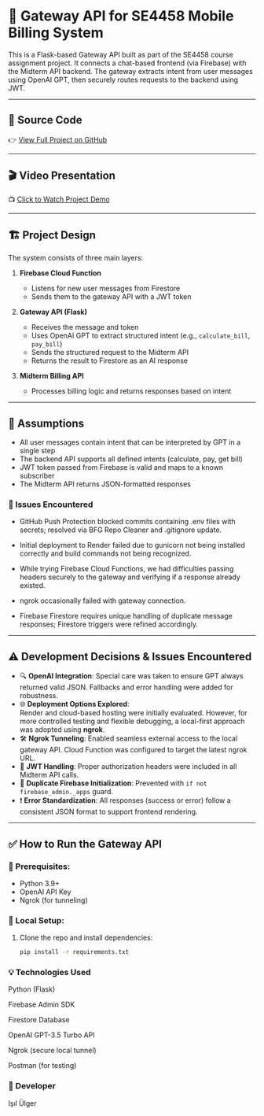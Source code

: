 # 🔌 Gateway API for SE4458 Mobile Billing System

This is a Flask-based Gateway API built as part of the SE4458 course assignment project. It connects a chat-based frontend (via Firebase) with the Midterm API backend. The gateway extracts intent from user messages using OpenAI GPT, then securely routes requests to the backend using JWT.

---

## 📁 Source Code

👉 [View Full Project on GitHub](https://github.com/isilulgerr/se4458-gateway-api)

---

## 🎬 Video Presentation

📺 [Click to Watch Project Demo](https://drive.google.com/drive/folders/19rEQja9tu-O9IlGBLkqARx_J4neUVG7N?usp=drive_link)

---

## 🏗️ Project Design

The system consists of three main layers:

1. **Firebase Cloud Function**  
   - Listens for new user messages from Firestore  
   - Sends them to the gateway API with a JWT token

2. **Gateway API (Flask)**  
   - Receives the message and token  
   - Uses OpenAI GPT to extract structured intent (e.g., `calculate_bill`, `pay_bill`)  
   - Sends the structured request to the Midterm API  
   - Returns the result to Firestore as an AI response

3. **Midterm Billing API**  
   - Processes billing logic and returns responses based on intent

---

## 📌 Assumptions

- All user messages contain intent that can be interpreted by GPT in a single step
- The backend API supports all defined intents (calculate, pay, get bill)
- JWT token passed from Firebase is valid and maps to a known subscriber
- The Midterm API returns JSON-formatted responses

### 🐛 Issues Encountered
- GitHub Push Protection blocked commits containing .env files with secrets; resolved via BFG Repo Cleaner and .gitignore update.

- Initial deployment to Render failed due to gunicorn not being installed correctly and build commands not being recognized.

- While trying Firebase Cloud Functions, we had difficulties passing headers securely to the gateway and verifying if a response already existed.

- ngrok occasionally failed with gateway connection.

- Firebase Firestore requires unique handling of duplicate message responses; Firestore triggers were refined accordingly.

---

## ⚠️ Development Decisions & Issues Encountered

- 🔍 **OpenAI Integration**: Special care was taken to ensure GPT always returned valid JSON. Fallbacks and error handling were added for robustness.
- 🌐 **Deployment Options Explored**:  
  Render and cloud-based hosting were initially evaluated. However, for more controlled testing and flexible debugging, a local-first approach was adopted using **ngrok**.
- 🛠️ **Ngrok Tunneling**: Enabled seamless external access to the local gateway API. Cloud Function was configured to target the latest ngrok URL.
- 🔐 **JWT Handling**: Proper authorization headers were included in all Midterm API calls.
- 🧠 **Duplicate Firebase Initialization**: Prevented with `if not firebase_admin._apps` guard.
- ❗ **Error Standardization**: All responses (success or error) follow a consistent JSON format to support frontend rendering.

---

## ✅ How to Run the Gateway API

### 🔧 Prerequisites:
- Python 3.9+
- OpenAI API Key
- Ngrok (for tunneling)

### 🧪 Local Setup:

1. Clone the repo and install dependencies:
   ```bash
   pip install -r requirements.txt

### 💡 Technologies Used
Python (Flask)

Firebase Admin SDK

Firestore Database

OpenAI GPT-3.5 Turbo API

Ngrok (secure local tunnel)

Postman (for testing)

### 👤 Developer
Işıl Ülger